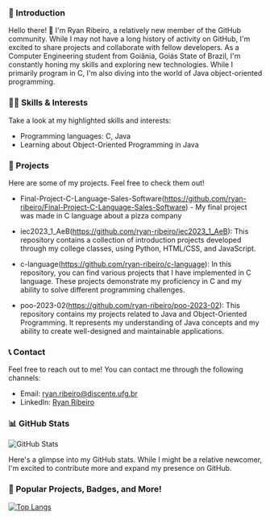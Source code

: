 ### 📌 Introduction

Hello there! 👋 I'm Ryan Ribeiro, a relatively new member of the GitHub community. While I may not have a long history of activity on GitHub, I'm excited to share projects and collaborate with fellow developers. As a Computer Engineering student from Goiânia, Goiás State of Brazil, I'm constantly honing my skills and exploring new technologies. While I primarily program in C, I'm also diving into the world of Java object-oriented programming.

### 👨‍💻 Skills & Interests

Take a look at my highlighted skills and interests:

- Programming languages: C, Java
- Learning about Object-Oriented Programming in Java

### 💼 Projects
Here are some of my projects. Feel free to check them out!

- Final-Project-C-Language-Sales-Software(https://github.com/ryan-ribeiro/Final-Project-C-Language-Sales-Software) - My final project was made in C language about a pizza company

- iec2023_1_AeB(https://github.com/ryan-ribeiro/iec2023_1_AeB): This repository contains a collection of introduction projects developed through my college classes, using Python, HTML/CSS, and JavaScript.

- c-language(https://github.com/ryan-ribeiro/c-language): In this repository, you can find various projects that I have implemented in C language. These projects demonstrate my proficiency in C and my ability to solve different programming challenges.

- poo-2023-02(https://github.com/ryan-ribeiro/poo-2023-02): This repository contains my projects related to Java and Object-Oriented Programming. It represents my understanding of Java concepts and my ability to create well-designed and maintainable applications.


### 📞 Contact

Feel free to reach out to me! You can contact me through the following channels:

- Email: [ryan.ribeiro@discente.ufg.br](mailto:ryan.ribeiro@discente.ufg.br)
- LinkedIn: [Ryan Ribeiro](https://www.linkedin.com/in/ryan-ribeiro)

### 📊 GitHub Stats

![GitHub Stats](https://github-readme-stats.vercel.app/api?username=ryan-ribeiro)

Here's a glimpse into my GitHub stats. While I might be a relative newcomer, I'm excited to contribute more and expand my presence on GitHub.


### 🌟 Popular Projects, Badges, and More!

[![Top Langs](https://github-readme-stats.vercel.app/api/top-langs/?username=ryan-ribeiro&layout=compact)](https://github.com/ryan-ribeiro)


